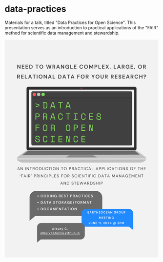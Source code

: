 # data-practices

Materials for a talk, titled "Data Practices for Open Science". This presentation serves as an introduction to practical applications of the "FAIR" method for scientific data management and stewardship.

![](images/data_practices_poster.png)
